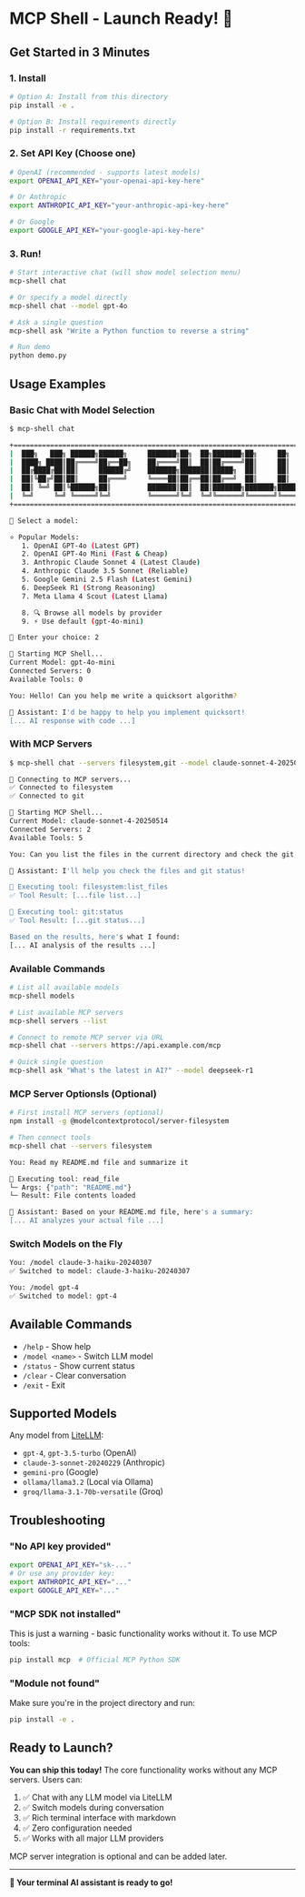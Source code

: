# MCP Shell - Launch Ready! 🚀

## Get Started in 3 Minutes

### 1. Install
```bash
# Option A: Install from this directory
pip install -e .

# Option B: Install requirements directly
pip install -r requirements.txt
```

### 2. Set API Key (Choose one)
```bash
# OpenAI (recommended - supports latest models)
export OPENAI_API_KEY="your-openai-api-key-here"

# Or Anthropic
export ANTHROPIC_API_KEY="your-anthropic-api-key-here"

# Or Google
export GOOGLE_API_KEY="your-google-api-key-here"
```

### 3. Run!
```bash
# Start interactive chat (will show model selection menu)
mcp-shell chat

# Or specify a model directly
mcp-shell chat --model gpt-4o

# Ask a single question
mcp-shell ask "Write a Python function to reverse a string"

# Run demo
python demo.py
```

## Usage Examples

### Basic Chat with Model Selection
```bash
$ mcp-shell chat

+======================================================================+
|  ███╗   ███╗ ██████╗██████╗     ███████╗██╗  ██╗███████╗██╗     ██╗      |
|  ████╗ ████║██╔════╝██╔══██╗    ██╔════╝██║  ██║██╔════╝██║     ██║      |
|  ██╔████╔██║██║     ██████╔╝    ███████╗███████║█████╗  ██║     ██║      |
|  ██║╚██╔╝██║██║     ██╔═══╝     ╚════██║██╔══██║██╔══╝  ██║     ██║      |
|  ██║ ╚═╝ ██║╚██████╗██║         ███████║██║  ██║███████╗███████╗███████╗ |
|  ╚═╝     ╚═╝ ╚═════╝╚═╝         ╚══════╝╚═╝  ╚═╝╚══════╝╚══════╝╚══════╝ |
+======================================================================+

🚀 Select a model:

⭐ Popular Models:
   1. OpenAI GPT-4o (Latest GPT)
   2. OpenAI GPT-4o Mini (Fast & Cheap)
   3. Anthropic Claude Sonnet 4 (Latest Claude)
   4. Anthropic Claude 3.5 Sonnet (Reliable)
   5. Google Gemini 2.5 Flash (Latest Gemini)
   6. DeepSeek R1 (Strong Reasoning)
   7. Meta Llama 4 Scout (Latest Llama)

   8. 🔍 Browse all models by provider
   9. ⚡ Use default (gpt-4o-mini)

🎯 Enter your choice: 2

🚀 Starting MCP Shell...
Current Model: gpt-4o-mini
Connected Servers: 0
Available Tools: 0

You: Hello! Can you help me write a quicksort algorithm?

🤖 Assistant: I'd be happy to help you implement quicksort!
[... AI response with code ...]
```

### With MCP Servers
```bash
$ mcp-shell chat --servers filesystem,git --model claude-sonnet-4-20250514

🔌 Connecting to MCP servers...
✅ Connected to filesystem
✅ Connected to git

🚀 Starting MCP Shell...
Current Model: claude-sonnet-4-20250514
Connected Servers: 2
Available Tools: 5

You: Can you list the files in the current directory and check the git status?

🤖 Assistant: I'll help you check the files and git status!

🔧 Executing tool: filesystem:list_files
✅ Tool Result: [...file list...]

🔧 Executing tool: git:status  
✅ Tool Result: [...git status...]

Based on the results, here's what I found:
[... AI analysis of the results ...]
```

### Available Commands
```bash
# List all available models
mcp-shell models

# List available MCP servers
mcp-shell servers --list

# Connect to remote MCP server via URL
mcp-shell chat --servers https://api.example.com/mcp

# Quick single question
mcp-shell ask "What's the latest in AI?" --model deepseek-r1
```

### MCP Server Optionsls (Optional)
```bash
# First install MCP servers (optional)
npm install -g @modelcontextprotocol/server-filesystem

# Then connect tools
mcp-shell chat --servers filesystem

You: Read my README.md file and summarize it

🔧 Executing tool: read_file
└─ Args: {"path": "README.md"}
└─ Result: File contents loaded

🤖 Assistant: Based on your README.md file, here's a summary:
[... AI analyzes your actual file ...]
```

### Switch Models on the Fly
```bash
You: /model claude-3-haiku-20240307
✅ Switched to model: claude-3-haiku-20240307

You: /model gpt-4
✅ Switched to model: gpt-4
```

## Available Commands
- `/help` - Show help
- `/model <name>` - Switch LLM model  
- `/status` - Show current status
- `/clear` - Clear conversation
- `/exit` - Exit

## Supported Models
Any model from [LiteLLM](https://litellm.vercel.app/docs/providers):
- `gpt-4`, `gpt-3.5-turbo` (OpenAI)
- `claude-3-sonnet-20240229` (Anthropic) 
- `gemini-pro` (Google)
- `ollama/llama3.2` (Local via Ollama)
- `groq/llama-3.1-70b-versatile` (Groq)

## Troubleshooting

### "No API key provided"
```bash
export OPENAI_API_KEY="sk-..."
# Or use any provider key:
export ANTHROPIC_API_KEY="..."
export GOOGLE_API_KEY="..."
```

### "MCP SDK not installed" 
This is just a warning - basic functionality works without it. To use MCP tools:
```bash
pip install mcp  # Official MCP Python SDK
```

### "Module not found"
Make sure you're in the project directory and run:
```bash
pip install -e .
```

## Ready to Launch? 

**You can ship this today!** The core functionality works without any MCP servers. Users can:

1. ✅ Chat with any LLM model via LiteLLM
2. ✅ Switch models during conversation  
3. ✅ Rich terminal interface with markdown
4. ✅ Zero configuration needed
5. ✅ Works with all major LLM providers

MCP server integration is optional and can be added later.

---

**🎉 Your terminal AI assistant is ready to go!** 